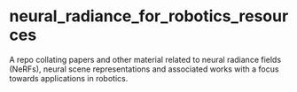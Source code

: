 # neural_radiance_for_robotics_resources
A repo collating papers and other material related to neural radiance fields (NeRFs), neural scene representations and associated works with a focus towards applications in robotics.

